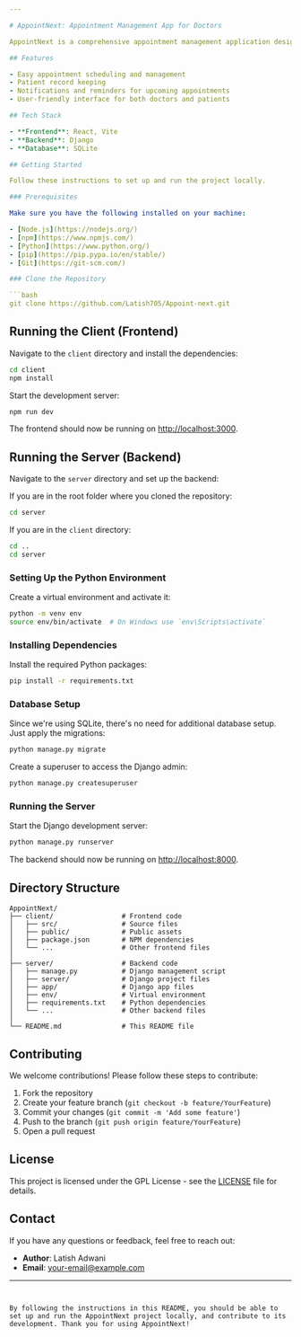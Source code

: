 ```yaml
---

# AppointNext: Appointment Management App for Doctors

AppointNext is a comprehensive appointment management application designed specifically for doctors to streamline their appointment scheduling and patient management. This application focuses on improving lifestyle by reducing the hassle of managing appointments manually.

## Features

- Easy appointment scheduling and management
- Patient record keeping
- Notifications and reminders for upcoming appointments
- User-friendly interface for both doctors and patients

## Tech Stack

- **Frontend**: React, Vite
- **Backend**: Django
- **Database**: SQLite

## Getting Started

Follow these instructions to set up and run the project locally.

### Prerequisites

Make sure you have the following installed on your machine:

- [Node.js](https://nodejs.org/)
- [npm](https://www.npmjs.com/)
- [Python](https://www.python.org/)
- [pip](https://pip.pypa.io/en/stable/)
- [Git](https://git-scm.com/)

### Clone the Repository

```bash
git clone https://github.com/Latish705/Appoint-next.git
```

## Running the Client (Frontend)

Navigate to the `client` directory and install the dependencies:

```bash
cd client
npm install
```

Start the development server:

```bash
npm run dev
```

The frontend should now be running on [http://localhost:3000](http://localhost:3000).

## Running the Server (Backend)

Navigate to the `server` directory and set up the backend:

If you are in the root folder where you cloned the repository:

```bash
cd server
```

If you are in the `client` directory:

```bash
cd ..
cd server
```

### Setting Up the Python Environment

Create a virtual environment and activate it:

```bash
python -m venv env
source env/bin/activate  # On Windows use `env\Scripts\activate`
```

### Installing Dependencies

Install the required Python packages:

```bash
pip install -r requirements.txt
```

### Database Setup

Since we're using SQLite, there's no need for additional database setup. Just apply the migrations:

```bash
python manage.py migrate
```

Create a superuser to access the Django admin:

```bash
python manage.py createsuperuser
```

### Running the Server

Start the Django development server:

```bash
python manage.py runserver
```

The backend should now be running on [http://localhost:8000](http://localhost:8000).

## Directory Structure

```
AppointNext/
├── client/                 # Frontend code
│   ├── src/                # Source files
│   ├── public/             # Public assets
│   ├── package.json        # NPM dependencies
│   └── ...                 # Other frontend files
│
├── server/                 # Backend code
│   ├── manage.py           # Django management script
│   ├── server/             # Django project files
│   ├── app/                # Django app files
│   ├── env/                # Virtual environment
│   ├── requirements.txt    # Python dependencies
│   └── ...                 # Other backend files
│
└── README.md               # This README file
```

## Contributing

We welcome contributions! Please follow these steps to contribute:

1. Fork the repository
2. Create your feature branch (`git checkout -b feature/YourFeature`)
3. Commit your changes (`git commit -m 'Add some feature'`)
4. Push to the branch (`git push origin feature/YourFeature`)
5. Open a pull request

## License

This project is licensed under the GPL License - see the [LICENSE](LICENSE) file for details.

## Contact

If you have any questions or feedback, feel free to reach out:

- **Author**: Latish Adwani
- **Email**: [your-email@example.com](mailto:latishadwani705@gmail.com)

---
```


By following the instructions in this README, you should be able to set up and run the AppointNext project locally, and contribute to its development. Thank you for using AppointNext!

